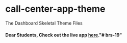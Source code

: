 # call-center-app-theme

   The Dashboard Skeletal Theme Files

#### Dear Students, Check out the live app [here](http://203.193.173.125/buildriseshine/javascript/callcenter-app-theme/)."# brs-19" 
